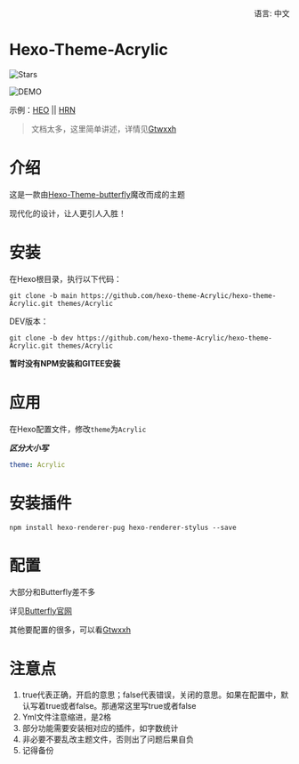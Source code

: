 <div align="right">
  语言:
  中文
</div>

# Hexo-Theme-Acrylic
![Stars](https://img.shields.io/github/stars/hexo-theme-Acrylic/Hexo-Theme-Acrylic?logo=GitHub&style=flat-square)

![DEMO](https://cdn.staticaly.com/gh/gtwxxh666/pic@main/1/hhis5p.jpg)

示例：[HEO](https://blog.zhheo.com) || [HRN](https://blog.lovelu.top/)

> 文档太多，这里简单讲述，详情见[Gtwxxh](https://blog.gtwxxh.cn)

# 介绍

这是一款由[Hexo-Theme-butterfly](https://github.com/jerryc127/hexo-theme-butterfly)魔改而成的主题

现代化的设计，让人更引人入胜！

# 安装

在Hexo根目录，执行以下代码：

```Shell
git clone -b main https://github.com/hexo-theme-Acrylic/hexo-theme-Acrylic.git themes/Acrylic
```

DEV版本：

```shell
git clone -b dev https://github.com/hexo-theme-Acrylic/hexo-theme-Acrylic.git themes/Acrylic
```

**暂时没有NPM安装和GITEE安装**

# 应用

在Hexo配置文件，修改```theme```为```Acrylic```

***区分大小写***

```yaml
theme: Acrylic
```

# 安装插件

```shell
npm install hexo-renderer-pug hexo-renderer-stylus --save
```

# 配置

大部分和Butterfly差不多

详见[Butterfly官网](https://butterfly.js.org)

其他要配置的很多，可以看[Gtwxxh](https://blog.gtwxxh.cn)

# 注意点

1. true代表正确，开启的意思；false代表错误，关闭的意思。如果在配置中，默认写着true或者false。那通常这里写true或者false
2. Yml文件注意缩进，是2格
3. 部分功能需要安装相对应的插件，如字数统计
4. 非必要不要乱改主题文件，否则出了问题后果自负
5. 记得备份

